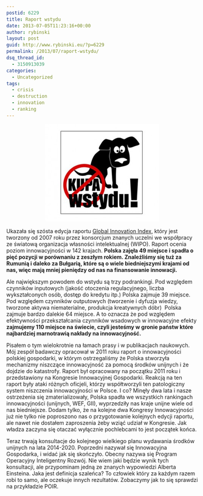 ```yaml
---
postid: 6229
title: Raport wstydu
date: 2013-07-05T11:23:16+00:00
author: rybinski
layout: post
guid: http://www.rybinski.eu/?p=6229
permalink: /2013/07/raport-wstydu/
dsq_thread_id:
  - 3150913039
categories:
  - Uncategorized
tags:
  - crisis
  - destruction
  - innovation
  - ranking
---
```

<p style="text-align: center;">
  <a href="/uploads/2013/07/Wstyd.jpg"><img class="wp-image-6230 aligncenter" title="Wstyd" src="/uploads/2013/07/Wstyd-300x256.jpg" alt="" width="300" height="256" /></a>
</p>

Ukazała się szósta edycja raportu [Global Innovation Index](http://www.globalinnovationindex.org/content.aspx?page=gii-full-report-2013), który jest tworzony od 2007 roku przez konsorcjum znanych uczelni we współpracy ze światową organizacja własności intelektualnej (WIPO). Raport ocenia poziom innowacyjności w 142 krajach. **Polska zajęła 49 miejsce i spadła o pięć pozycji w porównaniu z zeszłym rokiem. Znaleźliśmy się tuż za Rumunią i daleko za Bułgarią, które są o wiele biedniejszymi krajami od nas, więc mają mniej pieniędzy od nas na finansowanie innowacji.**

Ale największym powodem do wstydu są trzy podrankingi. Pod względem czynników inputowych (jakość otoczenia regulacyjnego, liczba wykształconych osób, dostęp do kredytu itp.) Polska zajmuje 39 miejsce. Pod względem czynników outputowych (tworzenie i dyfuzja wiedzy, tworzone aktywa niematerialne, produkcja kreatywnych dóbr)  Polska zajmuje bardzo dalekie 64 miejsce. A to oznacza że pod względem efektywności przekształcania czynników wsadowych w innowacyjne efekty **zajmujemy 110 miejsce na świecie, czyli jesteśmy w gronie państw które najbardziej marnotrawią nakłady na innowacyjność.**

<!--more-->

Pisałem o tym wielokrotnie na łamach prasy i w publikacjach naukowych. Mój zespół badawczy opracował w 2011 roku raport o innowacyjności polskiej gospodarki, w którym ostrzegaliśmy że Polska stworzyła mechanizmy niszczące innowacyjność za pomocą środków unijnych i że dojdzie do katastrofy. Raport był opracowany na początku 2011 roku i przedstawiony na Kongresie Innowacyjnej Gospodarki. Reakcją na ten raport były ataki różnych oficjeli, którzy współtworzyli ten patologiczny system niszczenia innowacyjności w Polsce. I co? Minęły dwa lata i nasze ostrzeżenia się zmaterializowały, Polska spadła we wszystkich rankingach innowacyjności (unijnych, WEF, GII), wyprzedziły nas kraje unijne wiele od nas biedniejsze. Dodam tylko, że na kolejne dwa Kongresy Innowacyjności już nie tylko nie poproszono nas o przygotowanie kolejnych edycji raportu, ale nawet nie dostałem zaproszenia żeby wziąć udział w Kongresie. Jak władza zaczyna się otaczać wyłącznie pochlebcami to jest początek końca.

Teraz trwają konsultacje do kolejnego wielkiego planu wydawania środków unijnych na lata 2014-2020. Poprzedni nazywał się Innowacyjna Gospodarka, i widać jak się skończyło. Obecny nazywa się Program Operacyjny Inteligentny Rozwój. Nie wiem jaki będzie wynik tych konsultacji, ale przypominam jedną ze znanych wypowiedzi Alberta Einsteina. Jaka jest definicja szaleńca? To człowiek który za każdym razem robi to samo, ale oczekuje innych rezultatów. Zobaczymy jak to się sprawdzi na przykładzie POIR.

 
